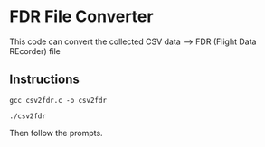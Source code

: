 # FDR File Converter
This code can convert the collected CSV data --> FDR (Flight Data REcorder) file

## Instructions
`gcc csv2fdr.c -o csv2fdr`

`./csv2fdr`

Then follow the prompts.
